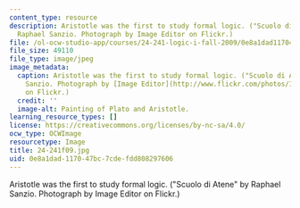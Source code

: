 ```yaml
---
content_type: resource
description: Aristotle was the first to study formal logic. ("Scuolo di Atene" by
  Raphael Sanzio. Photograph by Image Editor on Flickr.)
file: /ol-ocw-studio-app/courses/24-241-logic-i-fall-2009/0e8a1dad117047bc7cdefdd808297606_24-241f09.jpg
file_size: 49110
file_type: image/jpeg
image_metadata:
  caption: Aristotle was the first to study formal logic. ("Scuolo di Atene" by Raphael
    Sanzio. Photograph by [Image Editor](http://www.flickr.com/photos/11304375@N07/2769553173/)
    on Flickr.)
  credit: ''
  image-alt: Painting of Plato and Aristotle.
learning_resource_types: []
license: https://creativecommons.org/licenses/by-nc-sa/4.0/
ocw_type: OCWImage
resourcetype: Image
title: 24-241f09.jpg
uid: 0e8a1dad-1170-47bc-7cde-fdd808297606
---
```

Aristotle was the first to study formal logic. ("Scuolo di Atene" by Raphael Sanzio. Photograph by Image Editor on Flickr.)
